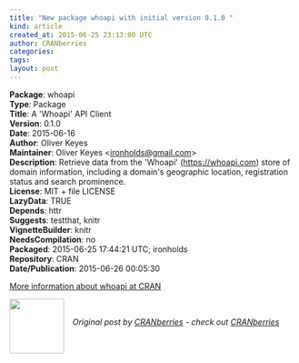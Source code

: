 ```yaml
---
title: "New package whoapi with initial version 0.1.0 "
kind: article
created_at: 2015-06-25 23:13:00 UTC
author: CRANberries
categories: 
tags: 
layout: post
---
```

<strong>Package</strong>: whoapi<br>
<strong>Type</strong>: Package<br>
<strong>Title</strong>: A 'Whoapi' API Client<br>
<strong>Version</strong>: 0.1.0<br>
<strong>Date</strong>: 2015-06-16<br>
<strong>Author</strong>: Oliver Keyes<br>
<strong>Maintainer</strong>: Oliver Keyes &lt;ironholds@gmail.com&gt;<br>
<strong>Description</strong>: Retrieve data from the 'Whoapi' (https://whoapi.com) store of domain information, including a domain's geographic
location, registration status and search prominence.<br>
<strong>License</strong>: MIT + file LICENSE<br>
<strong>LazyData</strong>: TRUE<br>
<strong>Depends</strong>: httr<br>
<strong>Suggests</strong>: testthat, knitr<br>
<strong>VignetteBuilder</strong>: knitr<br>
<strong>NeedsCompilation</strong>: no<br>
<strong>Packaged</strong>: 2015-06-25 17:44:21 UTC; ironholds<br>
<strong>Repository</strong>: CRAN<br>
<strong>Date/Publication</strong>: 2015-06-26 00:05:30<br>

<p>
<a href="http://cran.r-project.org/web/packages/whoapi/index.html">More information about whoapi at CRAN</a><div class="author">
  <img src="" style="width: 96px; height: 96;">
  <span style="position: absolute; padding: 32px 15px;">
    <i>Original post by <a href="http://twitter.com/">CRANberries</a> - check out <a href="http://dirk.eddelbuettel.com/cranberries">CRANberries   </a></i>
  </span>
</div>
